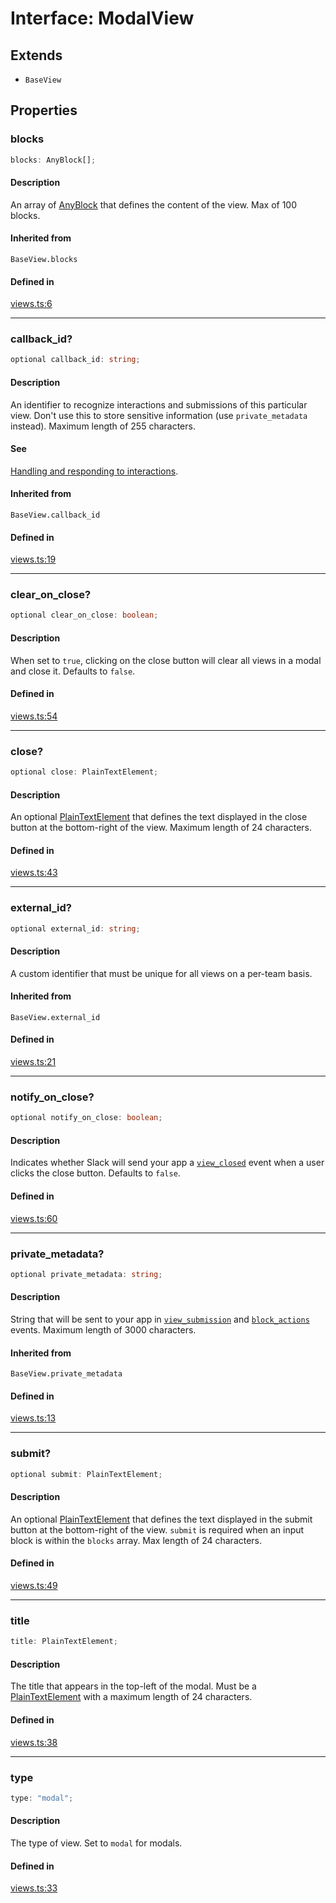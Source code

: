 # Interface: ModalView

## Extends

- `BaseView`

## Properties

### blocks

```ts
blocks: AnyBlock[];
```

#### Description

An array of [AnyBlock](../type-aliases/AnyBlock.md) that defines the content of the view. Max of 100 blocks.

#### Inherited from

`BaseView.blocks`

#### Defined in

[views.ts:6](https://github.com/slackapi/node-slack-sdk/blob/main/packages/types/src/views.ts#L6)

***

### callback\_id?

```ts
optional callback_id: string;
```

#### Description

An identifier to recognize interactions and submissions of this particular view. Don't use this to
store sensitive information (use `private_metadata` instead). Maximum length of 255 characters.

#### See

[Handling and responding to interactions](https://api.slack.com/surfaces/modals#interactions).

#### Inherited from

`BaseView.callback_id`

#### Defined in

[views.ts:19](https://github.com/slackapi/node-slack-sdk/blob/main/packages/types/src/views.ts#L19)

***

### clear\_on\_close?

```ts
optional clear_on_close: boolean;
```

#### Description

When set to `true`, clicking on the close button will clear all views in a modal and close it.
Defaults to `false`.

#### Defined in

[views.ts:54](https://github.com/slackapi/node-slack-sdk/blob/main/packages/types/src/views.ts#L54)

***

### close?

```ts
optional close: PlainTextElement;
```

#### Description

An optional [PlainTextElement](PlainTextElement.md) that defines the text displayed in the close button at the
bottom-right of the view. Maximum length of 24 characters.

#### Defined in

[views.ts:43](https://github.com/slackapi/node-slack-sdk/blob/main/packages/types/src/views.ts#L43)

***

### external\_id?

```ts
optional external_id: string;
```

#### Description

A custom identifier that must be unique for all views on a per-team basis.

#### Inherited from

`BaseView.external_id`

#### Defined in

[views.ts:21](https://github.com/slackapi/node-slack-sdk/blob/main/packages/types/src/views.ts#L21)

***

### notify\_on\_close?

```ts
optional notify_on_close: boolean;
```

#### Description

Indicates whether Slack will send your app a
[`view_closed`](https://api.slack.com/reference/interaction-payloads/views#view_closed) event when a user
clicks the close button. Defaults to `false`.

#### Defined in

[views.ts:60](https://github.com/slackapi/node-slack-sdk/blob/main/packages/types/src/views.ts#L60)

***

### private\_metadata?

```ts
optional private_metadata: string;
```

#### Description

String that will be sent to your app in
[`view_submission`](https://api.slack.com/reference/interaction-payloads/views#view_submission) and
[`block_actions`](https://api.slack.com/reference/interaction-payloads/block-actions) events.
Maximum length of 3000 characters.

#### Inherited from

`BaseView.private_metadata`

#### Defined in

[views.ts:13](https://github.com/slackapi/node-slack-sdk/blob/main/packages/types/src/views.ts#L13)

***

### submit?

```ts
optional submit: PlainTextElement;
```

#### Description

An optional [PlainTextElement](PlainTextElement.md) that defines the text displayed in the submit button at the
bottom-right of the view. `submit` is required when an input block is within the `blocks` array. Max length of 24
characters.

#### Defined in

[views.ts:49](https://github.com/slackapi/node-slack-sdk/blob/main/packages/types/src/views.ts#L49)

***

### title

```ts
title: PlainTextElement;
```

#### Description

The title that appears in the top-left of the modal. Must be a [PlainTextElement](PlainTextElement.md) with a
maximum length of 24 characters.

#### Defined in

[views.ts:38](https://github.com/slackapi/node-slack-sdk/blob/main/packages/types/src/views.ts#L38)

***

### type

```ts
type: "modal";
```

#### Description

The type of view. Set to `modal` for modals.

#### Defined in

[views.ts:33](https://github.com/slackapi/node-slack-sdk/blob/main/packages/types/src/views.ts#L33)
